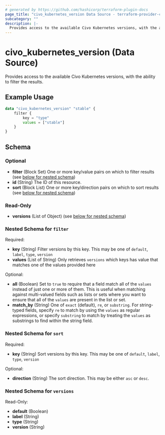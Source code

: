 ```yaml
---
# generated by https://github.com/hashicorp/terraform-plugin-docs
page_title: "civo_kubernetes_version Data Source - terraform-provider-civo"
subcategory: ""
description: |-
  Provides access to the available Civo Kubernetes versions, with the ability to filter the results.
---
```


# civo_kubernetes_version (Data Source)

Provides access to the available Civo Kubernetes versions, with the ability to filter the results.

## Example Usage

```terraform
data "civo_kubernetes_version" "stable" {
    filter {
        key = "type"
        values = ["stable"]
    }
}
```

<!-- schema generated by tfplugindocs -->
## Schema

### Optional

- **filter** (Block Set) One or more key/value pairs on which to filter results (see [below for nested schema](#nestedblock--filter))
- **id** (String) The ID of this resource.
- **sort** (Block List) One or more key/direction pairs on which to sort results (see [below for nested schema](#nestedblock--sort))

### Read-Only

- **versions** (List of Object) (see [below for nested schema](#nestedatt--versions))

<a id="nestedblock--filter"></a>
### Nested Schema for `filter`

Required:

- **key** (String) Filter versions by this key. This may be one of `default`, `label`, `type`, `version`
- **values** (List of String) Only retrieves `versions` which keys has value that matches one of the values provided here

Optional:

- **all** (Boolean) Set to `true` to require that a field match all of the `values` instead of just one or more of them. This is useful when matching against multi-valued fields such as lists or sets where you want to ensure that all of the `values` are present in the list or set.
- **match_by** (String) One of `exact` (default), `re`, or `substring`. For string-typed fields, specify `re` to match by using the `values` as regular expressions, or specify `substring` to match by treating the `values` as substrings to find within the string field.


<a id="nestedblock--sort"></a>
### Nested Schema for `sort`

Required:

- **key** (String) Sort versions by this key. This may be one of `default`, `label`, `type`, `version`

Optional:

- **direction** (String) The sort direction. This may be either `asc` or `desc`.


<a id="nestedatt--versions"></a>
### Nested Schema for `versions`

Read-Only:

- **default** (Boolean)
- **label** (String)
- **type** (String)
- **version** (String)


